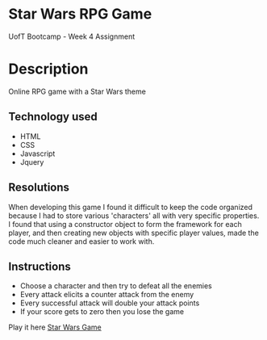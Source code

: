 # Star Wars RPG Game
UofT Bootcamp - Week 4 Assignment

# Description
Online RPG game with a Star Wars theme

## Technology used
* HTML
* CSS
* Javascript
* Jquery

## Resolutions
When developing this game I found it difficult to keep the code organized because I had to store various 'characters' all with very specific properties. I found that using a constructor object to form the framework for each player, and then creating new objects with specific player values, made the code much cleaner and easier to work with. 
 
## Instructions
* Choose a character and then try to defeat all the enemies
* Every attack elicits a counter attack from the enemy
* Every successful attack will double your attack points
* If your score gets to zero then you lose the game

Play it here [Star Wars Game](https://davidlapadula.github.io/unit-4-game/)

